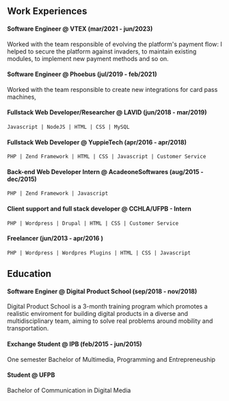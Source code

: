 ## Work Experiences

#### Software Engineer @ VTEX (mar/2021 - jun/2023)

Worked with the team responsible of evolving the platform's payment flow: I helped to secure the platform against invaders, to maintain existing modules, to implement new payment methods and so on.

#### Software Engineer @ Phoebus (jul/2019 - feb/2021)

Worked with the team responsible to create new integrations for card pass machines,

#### Fullstack Web Developer/Researcher @ LAVID (jun/2018 - mar/2019)

`Javascript | NodeJS | HTML | CSS | MySQL`

#### Fullstack Web Developer @ YuppieTech (apr/2016 - apr/2018)

`PHP | Zend Framework | HTML | CSS | Javascript | Customer Service`

#### Back-end Web Developer Intern @ AcadeoneSoftwares (aug/2015 - dec/2015)

`PHP | Zend Framework | Javascript`

#### Client support and full stack developer @ CCHLA/UFPB - Intern

`PHP | Wordpress | Drupal | HTML | CSS | Customer Service`

#### Freelancer (jun/2013 - apr/2016 )

`PHP | Wordpress | Wordpres Plugins | HTML | CSS | Javascript`

## Education

#### Software Enginer @ Digital Product School (sep/2018 - nov/2018)

Digital Product School is a 3-month training program which promotes a realistic enviroment for building digital products in a diverse and multidisciplinary team, aiming to solve real problems around mobility and transportation.

#### Exchange Student @ IPB (feb/2015 - jun/2015)

One semester Bachelor of Multimedia, Programming and Entrepreneuship

#### Student @ UFPB

Bachelor of Communication in Digital Media
